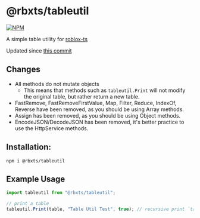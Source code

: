 # @rbxts/tableutil

[![NPM](https://nodei.co/npm/@rbxts/tableutil.png)](https://npmjs.org/package/@rbxts/tableutil)

A simple table utility for [roblox-ts](https://github.com/roblox-ts/roblox-ts)

Updated since [this commit](https://github.com/Sleitnick/AeroGameFramework/blob/master/src/ReplicatedStorage/Aero/Shared/TableUtil.lua)

## Changes
- All methods do not mutate objects
	- This means that methods such as `tableutil.Print` will not modify the original table, but rather return a new table.
- FastRemove, FastRemoveFirstValue, Map, Filter, Reduce, IndexOf, Reverse have been removed, as you should be using Array methods.
- Assign has been removed, as you should be using Object methods.
- EncodeJSON/DecodeJSON has been removed, it's better practice to use the HttpService methods.

## Installation:
```npm i @rbxts/tableutil```

## Example Usage
```typescript
import tableutil from "@rbxts/tableutil";

// print a table
tableutil.Print(table, "Table Util Test", true); // recursive print `table` with title "Table Util Test"
```